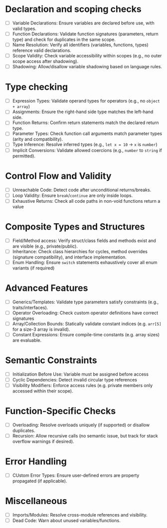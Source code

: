 # Declaration and scoping checks

- [ ] Variable Declarations: Ensure variables are declared before use, with valid types.
- [ ] Function Declarations: Validate function signatures (parameters, return type) and check for duplicates in the same scope.
- [ ] Name Resolution: Verify all identifiers (variables, functions, types) reference valid declarations.
- [ ] Scope Validity: Check variable accessibility within scopes (e.g., no outer scope access after shadowing).
- [ ] Shadowing: Allow/disallow variable shadowing based on language rules.

# Type checking

- [ ] Expression Types: Validate operand types for operators (e.g., no `object + array`)
- [ ] Assignments: Ensure the right-hand side type matches the left-hand side.
- [ ] Function Returns: Confirm return statements match the declared return type.
- [ ] Parameter Types: Check function call arguments match parameter types (arity and compatibility).
- [ ] Type Inference: Resolve inferred types (e.g., `let x = 10` → `x` is `number`)
- [ ] Implicit Conversions: Validate allowed coercions (e.g., `number` to `string` if permitted).

# Control Flow and Validity

- [ ] Unreachable Code: Detect code after unconditional returns/breaks.
- [ ] Loop Validity: Ensure `break`/`continue` are only inside loops.
- [ ] Exhaustive Returns: Check all code paths in non-void functions return a value

# Composite Types and Structures

- [ ] Field/Method access: Verify struct/class fields and methods exist and are visible (e.g., private/public).
- [ ] Inheritance: Check class hierarchies for cycles, method overrides (signature compatibility), and interface implementation.
- [ ] Enum Handling: Ensure `switch` statements exhaustively cover all enum variants (if required)

# Advanced Features

- [ ] Generics/Templates: Validate type parameters satisfy constraints (e.g., traits/interfaces).
- [ ] Operator Overloading: Check custom operator definitions have correct signatures
- [ ] Array/Collection Bounds: Statically validate constant indices (e.g. `arr[5]` for a size-3 array is invalid).
- [ ] Constant Expressions: Ensure compile-time constants (e.g. array sizes) are evaluable.

# Semantic Constraints

- [ ] Initialization Before Use: Variable must be assigned before access
- [ ] Cyclic Dependencies: Detect invalid circular type references
- [ ] Visibility Modifiers: Enforce access rules (e.g. private members only accessed within their scope).

# Function-Specific Checks

- [ ] Overloading: Resolve overloads uniquely (if supported) or disallow duplicates.
- [ ] Recursion: Allow recursive calls (no semantic issue, but track for stack overflow warnings if desired).

# Error Handling

- [ ] CUstom Error Types: Ensure user-defined errors are property propagated (if applicable).

# Miscellaneous

- [ ] Imports/Modules: Resolve cross-module references and visibility.
- [ ] Dead Code: Warn about unused variables/functions.